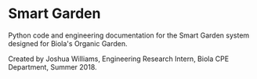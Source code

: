 # Smart Garden
Python code and engineering documentation for the Smart Garden system designed for Biola's Organic Garden.

Created by Joshua Williams, Engineering Research Intern, Biola CPE Department, Summer 2018.
